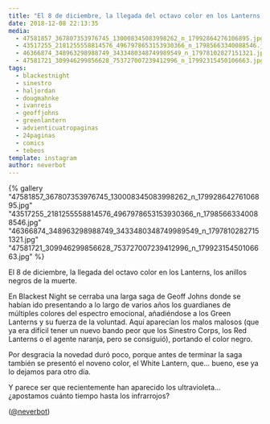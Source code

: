 ```yaml
---
title: "El 8 de diciembre, la llegada del octavo color en los Lanterns, los anillos negros de la muerte"
date: 2018-12-08 22:13:35
media: 
  - 47581857_367807353976745_130008345083998262_n_17992864276106895.jpg
  - 43517255_2181255558814576_4967978653153930366_n_17985663340088546.jpg
  - 46366874_348963298988749_3433480348749989549_n_17978102827151321.jpg
  - 47581721_309946299856628_753727007239412996_n_17992315450106663.jpg
tags: 
  - blackestnight
  - sinestro
  - haljordan
  - dougmahnke
  - ivanreis
  - geoffjohns
  - greenlantern
  - advienticuatropaginas
  - 24paginas
  - comics
  - tebeos
template: instagram
author: neverbot
---
```


{% gallery "47581857_367807353976745_130008345083998262_n_17992864276106895.jpg" "43517255_2181255558814576_4967978653153930366_n_17985663340088546.jpg" "46366874_348963298988749_3433480348749989549_n_17978102827151321.jpg" "47581721_309946299856628_753727007239412996_n_17992315450106663.jpg" %}

El 8 de diciembre, la llegada del octavo color en los Lanterns, los anillos negros de la muerte.

En Blackest Night se cerraba una larga saga de Geoff Johns donde se habían ido presentando a lo largo de varios años los guardianes de múltiples colores del espectro emocional, añadiéndose a los Green Lanterns y su fuerza de la voluntad. Aquí aparecían los malos malosos (que ya era difícil tener un nuevo bando peor que los Sinestro Corps, los Red Lanterns o el agente naranja, pero se consiguió), portando el color negro.

Por desgracia la novedad duró poco, porque antes de terminar la saga también se presentó el noveno color, el White Lantern, que... bueno, ese ya lo dejamos para otro día.

Y parece ser que recientemente han aparecido los ultravioleta... ¿apostamos cuánto tiempo hasta los infrarrojos?

([@neverbot](https://instagram.com/neverbot))
